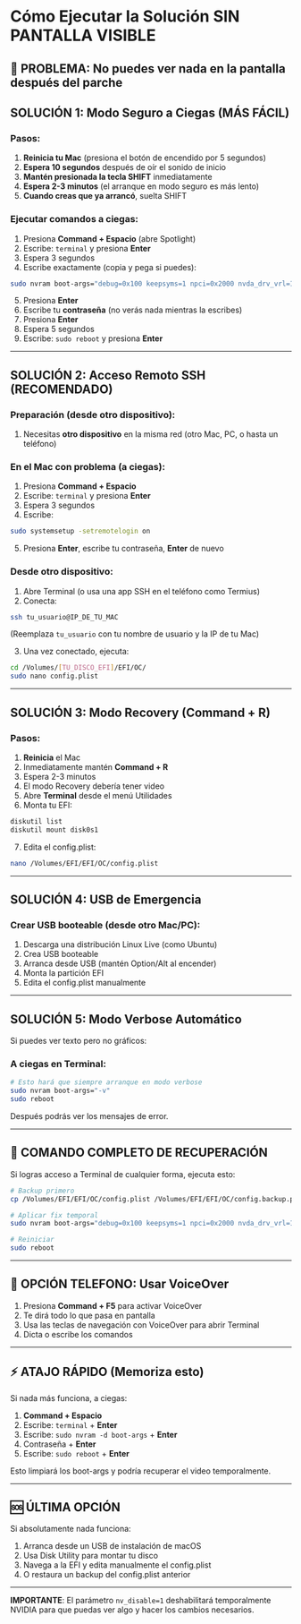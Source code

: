 # Cómo Ejecutar la Solución SIN PANTALLA VISIBLE

## 🚨 PROBLEMA: No puedes ver nada en la pantalla después del parche

## SOLUCIÓN 1: Modo Seguro a Ciegas (MÁS FÁCIL)

### Pasos:
1. **Reinicia tu Mac** (presiona el botón de encendido por 5 segundos)
2. **Espera 10 segundos** después de oír el sonido de inicio
3. **Mantén presionada la tecla SHIFT** inmediatamente
4. **Espera 2-3 minutos** (el arranque en modo seguro es más lento)
5. **Cuando creas que ya arrancó**, suelta SHIFT

### Ejecutar comandos a ciegas:
1. Presiona **Command + Espacio** (abre Spotlight)
2. Escribe: `terminal` y presiona **Enter**
3. Espera 3 segundos
4. Escribe exactamente (copia y pega si puedes):

```bash
sudo nvram boot-args="debug=0x100 keepsyms=1 npci=0x2000 nvda_drv_vrl=1 ngfxcompat=1 ngfxgl=1 amfi_get_out_of_my_way=1 alcid=3 -allow-root -nvda_drv=1 -v -no_compat_check agdpmod=pikera -disablegfxfirmware nv_disable=1"
```

5. Presiona **Enter**
6. Escribe tu **contraseña** (no verás nada mientras la escribes)
7. Presiona **Enter**
8. Espera 5 segundos
9. Escribe: `sudo reboot` y presiona **Enter**

---

## SOLUCIÓN 2: Acceso Remoto SSH (RECOMENDADO)

### Preparación (desde otro dispositivo):
1. Necesitas **otro dispositivo** en la misma red (otro Mac, PC, o hasta un teléfono)

### En el Mac con problema (a ciegas):
1. Presiona **Command + Espacio**
2. Escribe: `terminal` y presiona **Enter**
3. Espera 3 segundos
4. Escribe:
```bash
sudo systemsetup -setremotelogin on
```
5. Presiona **Enter**, escribe tu contraseña, **Enter** de nuevo

### Desde otro dispositivo:
1. Abre Terminal (o usa una app SSH en el teléfono como Termius)
2. Conecta:
```bash
ssh tu_usuario@IP_DE_TU_MAC
```
(Reemplaza `tu_usuario` con tu nombre de usuario y la IP de tu Mac)

3. Una vez conectado, ejecuta:
```bash
cd /Volumes/[TU_DISCO_EFI]/EFI/OC/
sudo nano config.plist
```

---

## SOLUCIÓN 3: Modo Recovery (Command + R)

### Pasos:
1. **Reinicia** el Mac
2. Inmediatamente mantén **Command + R**
3. Espera 2-3 minutos
4. El modo Recovery debería tener video
5. Abre **Terminal** desde el menú Utilidades
6. Monta tu EFI:
```bash
diskutil list
diskutil mount disk0s1
```
7. Edita el config.plist:
```bash
nano /Volumes/EFI/EFI/OC/config.plist
```

---

## SOLUCIÓN 4: USB de Emergencia

### Crear USB booteable (desde otro Mac/PC):
1. Descarga una distribución Linux Live (como Ubuntu)
2. Crea USB booteable
3. Arranca desde USB (mantén Option/Alt al encender)
4. Monta la partición EFI
5. Edita el config.plist manualmente

---

## SOLUCIÓN 5: Modo Verbose Automático

Si puedes ver texto pero no gráficos:

### A ciegas en Terminal:
```bash
# Esto hará que siempre arranque en modo verbose
sudo nvram boot-args="-v"
sudo reboot
```

Después podrás ver los mensajes de error.

---

## 🔧 COMANDO COMPLETO DE RECUPERACIÓN

Si logras acceso a Terminal de cualquier forma, ejecuta esto:

```bash
# Backup primero
cp /Volumes/EFI/EFI/OC/config.plist /Volumes/EFI/EFI/OC/config.backup.plist

# Aplicar fix temporal
sudo nvram boot-args="debug=0x100 keepsyms=1 npci=0x2000 nvda_drv_vrl=1 ngfxcompat=1 ngfxgl=1 amfi_get_out_of_my_way=1 alcid=3 -allow-root -nvda_drv=1 -v -no_compat_check agdpmod=pikera -disablegfxfirmware nv_disable=1"

# Reiniciar
sudo reboot
```

---

## 📱 OPCIÓN TELEFONO: Usar VoiceOver

1. Presiona **Command + F5** para activar VoiceOver
2. Te dirá todo lo que pasa en pantalla
3. Usa las teclas de navegación con VoiceOver para abrir Terminal
4. Dicta o escribe los comandos

---

## ⚡ ATAJO RÁPIDO (Memoriza esto)

Si nada más funciona, a ciegas:
1. **Command + Espacio**
2. Escribe: `terminal` + **Enter**
3. Escribe: `sudo nvram -d boot-args` + **Enter**
4. Contraseña + **Enter**
5. Escribe: `sudo reboot` + **Enter**

Esto limpiará los boot-args y podría recuperar el video temporalmente.

---

## 🆘 ÚLTIMA OPCIÓN

Si absolutamente nada funciona:
1. Arranca desde un USB de instalación de macOS
2. Usa Disk Utility para montar tu disco
3. Navega a la EFI y edita manualmente el config.plist
4. O restaura un backup del config.plist anterior

---

**IMPORTANTE**: El parámetro `nv_disable=1` deshabilitará temporalmente NVIDIA para que puedas ver algo y hacer los cambios necesarios.